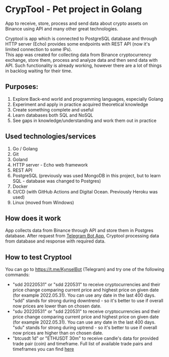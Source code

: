 # CrypTool - Pet project in Golang
App to receive, store, process and send data about crypto assets 
on Binance using API and many other great technologies.

Cryptool is app which is connected to PostgreSQL database and 
through HTTP server (Echo) provides some endpoints with REST API 
(now it's limited connection to some IPs).  
This app was created for collecting data from Binance cryptocurrency
exchange, store them, process and analyze data and then send data 
with API. Such functionality is already working, however there are 
a lot of things in backlog waiting for their time. 

## Purposes:
1. Explore Back-end world and programming languages, especially Golang
2. Experiment and apply in practice acquired theoretical knowledge
3. Create something complete and useful
4. Learn databases both SQL and NoSQL
5. See gaps in knowledge/understanding and work them out in practice

## Used technologies/services
1. Go / Golang
2. Git
3. Goland
4. HTTP server - Echo web framework
5. REST API
6. PostgreSQL (previously was used MongoDB in this project, but to learn 
SQL - database was changed to Postgres)
7. Docker
8. CI/CD (with GitHub Actions and Digital Ocean. Previously Heroku was used)
9. Linux (moved from Windows)

## How does it work
App collects data from Binance through API and store them in Postgres database. 
After request from [Telegram Bot App](https://github.com/kosdirus/tgcrypto), 
Cryptool processing data from database and response with required data.  


## How to test Cryptool
You can go to https://t.me/KynselBot (Telegram) and try one of the following 
commands:
* "sdd 20220531" or "sdd 220531" to receive cryptocurrencies and their price 
change comparing current price and highest price on given date (for example 2022.05.31). 
You can use any date in the last 400 days. "sdd" stands for strong during downtrend - so
  it's better to use if overall now prices are lower than on chosen date.
* "sdu 20220531" or "sdd 220531" to receive cryptocurrencies and their price
  change comparing current price and highest price on given date (for example 2022.05.31).
  You can use any date in the last 400 days. "sdu" stands for strong during uptrend - so 
it's better to use if overall now prices are higher than on chosen date.
* "btcusdt 1d" or "ETHUSDT 30m" to receive candle's data for provided trade pair (coin)
and timeframe. Full list of available trade pairs and timeframes you can find 
[here](https://github.com/kosdirus/cryptool/tree/master/internal/storage/psql/initdata)
